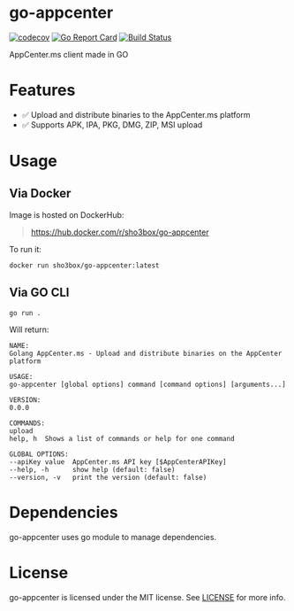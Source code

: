 # go-appcenter


[![codecov](https://codecov.io/gh/shoebox/go-appcenter/branch/master/graph/badge.svg)](https://codecov.io/gh/shoebox/go-appcenter)
[![Go Report Card](https://goreportcard.com/badge/github.com/shoebox/go-appcenter)](https://goreportcard.com/report/github.com/shoebox/go-appcenter)
[![Build
Status](https://travis-ci.org/shoebox/go-appcenter.svg)](https://travis-ci.org/shoebox/go-appcenter)

AppCenter.ms client made in GO

# Features

- ✅ Upload and distribute binaries to the AppCenter.ms platform
- ✅ Supports APK, IPA, PKG, DMG, ZIP, MSI upload

# Usage

## Via Docker

Image is hosted on DockerHub:
> https://hub.docker.com/r/sho3box/go-appcenter

To run it:

	docker run sho3box/go-appcenter:latest

## Via GO CLI

	go run .

Will return:

	NAME:
	Golang AppCenter.ms - Upload and distribute binaries on the AppCenter platform

	USAGE:
	go-appcenter [global options] command [command options] [arguments...]

	VERSION:
	0.0.0

	COMMANDS:
	upload
	help, h  Shows a list of commands or help for one command

	GLOBAL OPTIONS:
	--apiKey value  AppCenter.ms API key [$AppCenterAPIKey]
	--help, -h      show help (default: false)
	--version, -v   print the version (default: false)

# Dependencies

go-appcenter uses go module to manage dependencies.

# License

go-appcenter is licensed under the MIT license. See [LICENSE](LICENSE) for more info.
